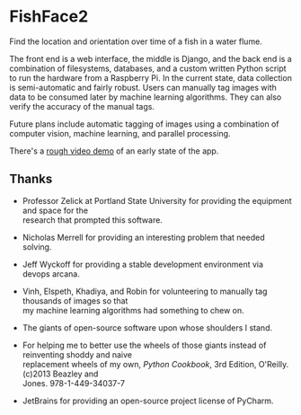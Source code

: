 FishFace2
=========

Find the location and orientation over time of a fish in a water flume.

The front end is a web interface, the middle is Django, and the back end is a combination of
filesystems, databases, and a custom written Python script to run the hardware from a Raspberry Pi.
In the current state, data collection is semi-automatic and fairly robust.  Users can manually tag
images with data to be consumed later by machine learning algorithms.  They can also verify the
accuracy of the manual tags.

Future plans include automatic tagging of images using a combination of computer vision, machine
learning, and parallel processing.

There's a [rough video demo](http://youtu.be/WdZm49Jv0d4) of an early state of the app.


Thanks
------

* Professor Zelick at Portland State University for providing the equipment and space for the  
  research that prompted this software.
* Nicholas Merrell for providing an interesting problem that needed solving.
* Jeff Wyckoff for providing a stable development environment via devops arcana.
* Vinh, Elspeth, Khadiya, and Robin for volunteering to manually tag thousands of images so that  
  my machine learning algorithms had something to chew on.

* The giants of open-source software upon whose shoulders I stand.
* For helping me to better use the wheels of those giants instead of reinventing shoddy and naive  
  replacement wheels of my own, _Python Cookbook_, 3rd Edition, O'Reilly. (c)2013 Beazley and  
  Jones. 978-1-449-34037-7
* JetBrains for providing an open-source project license of PyCharm.
